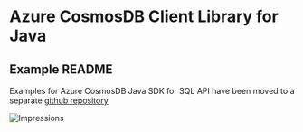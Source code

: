 # Azure CosmosDB Client Library for Java

## Example README

Examples for Azure CosmosDB Java SDK for SQL API have been moved to a separate [github repository](https://github.com/Azure-Samples/azure-cosmos-java-sql-api-samples)

![Impressions](https://azure-sdk-impressions.azurewebsites.net/api/impressions/azure-sdk-for-java%2Fsdk%2Fcosmos%2Fazure-cosmos-examples%2FREADME.png)
